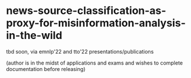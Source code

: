 # news-source-classification-as-proxy-for-misinformation-analysis-in-the-wild

tbd soon, via emnlp'22 and tto'22 presentations/publications

(author is in the midst of applications and exams and wishes to complete documentation before releasing)
